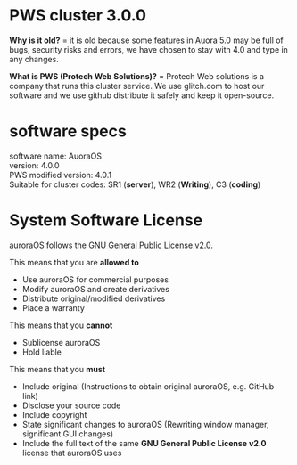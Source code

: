 # PWS cluster 3.0.0

**Why is it old?** = it is old because some features in Auora 5.0 may be full of bugs, security risks and errors, we have chosen to stay with 4.0 and type in any changes.

**What is PWS (Protech Web Solutions)?** = Protech Web solutions is a company that runs this cluster service. We use glitch.com to host our software and we use github distribute it safely and keep it open-source.

# software specs

software name: AuoraOS<br>
version: 4.0.0<br>
PWS modified version: 4.0.1<br>
Suitable for cluster codes: SR1 (**server**), WR2 (**Writing**), C3 (**coding**)

# System Software License
auroraOS follows the [GNU General Public License v2.0](https://tldrlegal.com/license/gnu-general-public-license-v2).

This means that you are **allowed to**
* Use auroraOS for commercial purposes
* Modify auroraOS and create derivatives
* Distribute original/modified derivatives
* Place a warranty

This means that you **cannot**
* Sublicense auroraOS
* Hold liable

This means that you **must**
* Include original (Instructions to obtain original auroraOS, e.g. GitHub link)
* Disclose your source code
* Include copyright
* State significant changes to auroraOS (Rewriting window manager, significant GUI changes)
* Include the full text of the same **GNU General Public License v2.0** license that auroraOS uses
